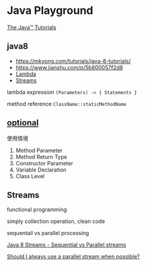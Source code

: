 # Java Playground

[The Java&trade; Tutorials](https://docs.oracle.com/javase/tutorial/index.html)

## java8

- <https://mkyong.com/tutorials/java-8-tutorials/>
- <https://www.jianshu.com/p/5b800057f2d8>
- [Lambda](http://docs.oracle.com/javase/tutorial/java/javaOO/lambdaexpressions.html)
- [Streams](http://www.oracle.com/technetwork/articles/java/ma14-java-se-8-streams-2177646.html)

lambda expression `(Parameters) -> { Statements }`

method reference `ClassName::staticMethodName`

## [optional](https://links.jianshu.com/go?to=http%3A%2F%2Fdocs.oracle.com%2Fjavase%2F8%2Fdocs%2Fapi%2Fjava%2Futil%2FOptional.html)

使用情境

1. Method Parameter
1. Method Return Type
1. Constructor Parameter
1. Variable Declaration
1. Class Level

## Streams

functional programming

simply collection operation, clean code

sequentail vs parallel processing

[Java 8 Streams - Sequential vs Parallel streams](https://www.logicbig.com/tutorials/core-java-tutorial/java-util-stream/sequential-vs-parallel.html)

[Should I always use a parallel stream when possible?](https://stackoverflow.com/questions/20375176/should-i-always-use-a-parallel-stream-when-possible)
